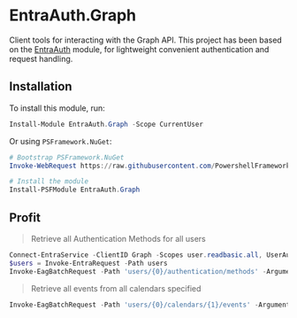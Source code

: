 ﻿# EntraAuth.Graph

Client tools for interacting with the Graph API.
This project has been based on the [EntraAuth](https://github.com/FriedrichWeinmann/EntraAuth) module, for lightweight convenient authentication and request handling.

## Installation

To install this module, run:

```powershell
Install-Module EntraAuth.Graph -Scope CurrentUser
```

Or using `PSFramework.NuGet`:

```powershell
# Bootstrap PSFramework.NuGet
Invoke-WebRequest https://raw.githubusercontent.com/PowershellFrameworkCollective/PSFramework.NuGet/refs/heads/master/bootstrap.ps1 | Invoke-Expression

# Install the module
Install-PSFModule EntraAuth.Graph
```

## Profit

> Retrieve all Authentication Methods for all users

```powershell
Connect-EntraService -ClientID Graph -Scopes user.readbasic.all, UserAuthenticationMethod.Read.All
$users = Invoke-EntraRequest -Path users
Invoke-EagBatchRequest -Path 'users/{0}/authentication/methods' -ArgumentList $users.id
```

> Retrieve all events from all calendars specified

```powershell
Invoke-EagBatchRequest -Path 'users/{0}/calendars/{1}/events' -ArgumentList $calData -Properties ID, User
```